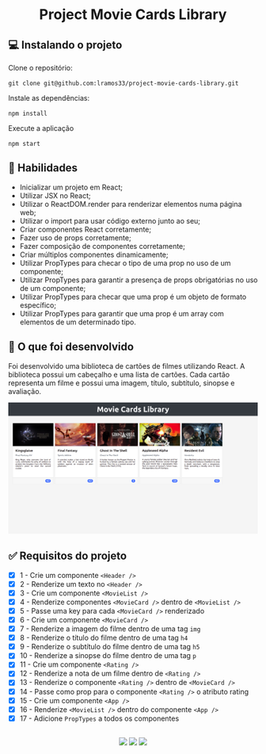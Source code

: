 <h1 align="center">Project Movie Cards Library</h1>

## 💻 Instalando o projeto

Clone o repositório:

```
git clone git@github.com:lramos33/project-movie-cards-library.git
```

Instale as dependências:
```
npm install
```

Execute a aplicação
```
npm start
```

## 🚀 Habilidades

- Inicializar um projeto em React;
- Utilizar JSX no React;
- Utilizar o ReactDOM.render para renderizar elementos numa página web;
- Utilizar o import para usar código externo junto ao seu;
- Criar componentes React corretamente;
- Fazer uso de props corretamente;
- Fazer composição de componentes corretamente;
- Criar múltiplos componentes dinamicamente;
- Utilizar PropTypes para checar o tipo de uma prop no uso de um componente;
- Utilizar PropTypes para garantir a presença de props obrigatórias no uso de um componente;
- Utilizar PropTypes para checar que uma prop é um objeto de formato específico;
- Utilizar PropTypes para garantir que uma prop é um array com elementos de um determinado tipo.

## 🔧 O que foi desenvolvido

Foi desenvolvido uma biblioteca de cartões de filmes utilizando React. A biblioteca possui um cabeçalho e uma lista de cartões. Cada cartão representa um filme e possui uma imagem, título, subtítulo, sinopse e avaliação.

![image](screenshot.png)

## ✅ Requisitos do projeto

- [x] 1 - Crie um componente `<Header />`
- [x] 2 - Renderize um texto no `<Header />`
- [x] 3 - Crie um componente `<MovieList />`
- [x] 4 - Renderize componentes `<MovieCard />` dentro de `<MovieList />`
- [x] 5 - Passe uma key para cada `<MovieCard />` renderizado
- [x] 6 - Crie um componente `<MovieCard />`
- [x] 7 - Renderize a imagem do filme dentro de uma tag `img`
- [x] 8 - Renderize o título do filme dentro de uma tag `h4`
- [x] 9 - Renderize o subtítulo do filme dentro de uma tag `h5`
- [x] 10 - Renderize a sinopse do filme dentro de uma tag `p`
- [x] 11 - Crie um componente `<Rating />`
- [x] 12 - Renderize a nota de um filme dentro de `<Rating />`
- [x] 13 - Renderize o componente `<Rating />` dentro de `<MovieCard />`
- [x] 14 - Passe como prop para o componente `<Rating />` o atributo rating
- [x] 15 - Crie um componente `<App />`
- [x] 16 - Renderize `<MovieList />` dentro do componente `<App />`
- [x] 17 - Adicione `PropTypes` a todos os componentes

##

<div align="center">
  <img src="https://shields.io/github/repo-size/lramos33/project-movie-cards-library">
  <img src="https://shields.io/github/languages/top/lramos33/project-movie-cards-library">
  <img src="https://shields.io/github/last-commit/lramos33/project-movie-cards-library">
</div>
